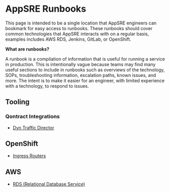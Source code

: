 # AppSRE Runbooks

This page is intended to be a single location that AppSRE engineers can bookmark for easy access to runbooks. These runbooks should cover common technologies that AppSRE interacts with on a regular basis, examples includes AWS RDS, Jenkins, GitLab, or OpenShift.

**What are runbooks?**

A runbook is a compilation of information that is useful for running a service in production. This is intentionally vague because teams may find many useful sections to include in runbooks such as overviews of the technology, SOPs, troubleshooting information, escalation paths, known issues, and more. The intent is to make it easier for an engineer, with limited experience with a technology, to respond to issues.

## Tooling
### Qontract Integrations
* [Dyn Traffic Director](/docs/app-sre/runbook/integration-dyn-traffic-director.md)

## OpenShift
* [Ingress Routers](/docs/app-sre/runbook/openshift-ingress-routers.md)

## AWS
* [RDS (Relational Database Service)](/docs/aws/runbook/aws-rds.md)
